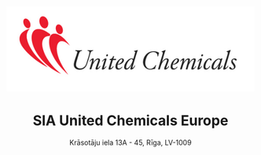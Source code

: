 <!doctype html>
<html>
  <head>
    <title>United Chemicals Europe</title>
  </head>
  <body>
    <br><br>
    <p align="center">
      <img src="united_chemicals_logo-2.jpg" />
      <h1 align="center">SIA United Chemicals Europe </h1>
    <p align="center"> Krāsotāju iela 13A - 45, Rīga, LV-1009 </p>
  </body>
</html>
